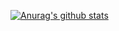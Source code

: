 [![Anurag's github stats](https://github-readme-stats.vercel.app/api?username=hrishikeshpaul)](https://github.com/anuraghazra/github-readme-stats)

